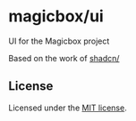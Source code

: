 # magicbox/ui

UI for the Magicbox project

Based on the work of [shadcn/](https://github.com/shadcn/ui)

## License

Licensed under the [MIT license](https://github.com/shadcn/ui/blob/main/LICENSE.md).
